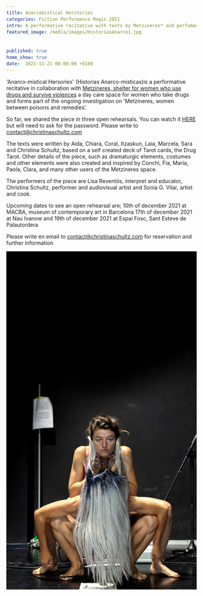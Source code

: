 ```yaml
---
title: Anarcomistical Herstories
categories: Fiction Performance Magic 2021
intro: A performative recitative with texts by Metzineres* and perfomed by C.Schultz, Lisa Reventós and Sonia G.Vilar.
featured_image: /media/images/HistoriasAnarco1.jpg


published: true
home_show: true
date:  2021-11-21 00:00:00 +0100
---
```

'Anarco-mistical Hersories' (Historias Anarco-misticas)is a performative recitative in collaboration with [Metzineres, shelter for women who use drugs and survive violences](http://metzineres.net/) a day care space for women who take drugs and forms part of the ongoing investigation on 'Metzineres, women between poisons and remedies'.

So far, we shared the piece in three open rehearsals. You can watch it [HERE](https://vimeo.com/662552033) but will need to ask for the password. Please write to contact@christinaschultz.com

The texts were written by Aida, Chiara, Coral, Itzaskun, Laia, Marcela, Sara and Christina Schultz, based on a self created deck of Tarot cards, the Drug Tarot.
Other details of the piece, such as dramaturgic elements, costumes and other elements were also created and inspired by Conchi, Fia, Maria, Paola, Clara, and many other users of the Metzineres space.

The performers of the piece are Lisa Reventós, interpret and educator, Christina Schultz, performer and audiovisual artist and Sonia G. Vilar, artist and cook.

Upcoming dates to see an open rehearsal are;
10th of december 2021 at MACBA, museum of contemporary art in Barcelona
17th of december 2021 at Nau Ivanow and
19th of december 2021 at Espai Fosc, Sant Esteve de Palautordera

Please write en email to contact@christinaschultz.com for reservation and further information

![image](/media/images/HistoriasAnarco.jpg)
